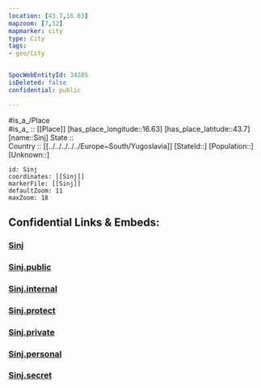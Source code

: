 ```yaml
---
location: [43.7,16.63] 
mapzoom: [7,12] 
mapmarker: city 
type: City
tags:
- geo/City


SpocWebEntityId: 34285
isDeleted: false
confidential: public

---
```

#is_a_/Place  
#is_a_ :: [[Place]] 
[has_place_longitude::16.63] 
[has_place_latitude::43.7] 
[name::Sinj] 
State ::  
Country :: [[../../../../../Europe~South/Yugoslavia]] 
[StateId::] 
[Population::] 
[Unknown::] 


```leaflet
id: Sinj
coordinates: [[Sinj]] 
markerFile: [[Sinj]] 
defaultZoom: 11 
maxZoom: 18
```


## Confidential Links & Embeds: 

### [Sinj](/_Standards/Earth/Continent/Europe/Europe~Central/Croatia/Counties/Splitsko-Dalmatinska/City/Sinj.md) 

### [Sinj.public](/_public/Earth/Continent/Europe/Europe~Central/Croatia/Counties/Splitsko-Dalmatinska/City/Sinj.public.md) 

### [Sinj.internal](/_internal/Earth/Continent/Europe/Europe~Central/Croatia/Counties/Splitsko-Dalmatinska/City/Sinj.internal.md) 

### [Sinj.protect](/_protect/Earth/Continent/Europe/Europe~Central/Croatia/Counties/Splitsko-Dalmatinska/City/Sinj.protect.md) 

### [Sinj.private](/_private/Earth/Continent/Europe/Europe~Central/Croatia/Counties/Splitsko-Dalmatinska/City/Sinj.private.md) 

### [Sinj.personal](/_personal/Earth/Continent/Europe/Europe~Central/Croatia/Counties/Splitsko-Dalmatinska/City/Sinj.personal.md) 

### [Sinj.secret](/_secret/Earth/Continent/Europe/Europe~Central/Croatia/Counties/Splitsko-Dalmatinska/City/Sinj.secret.md)

